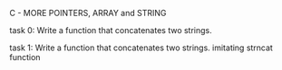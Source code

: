 C - MORE POINTERS, ARRAY and STRING

task 0: Write a function that concatenates two strings.

task 1: Write a function that concatenates two strings. imitating strncat function
